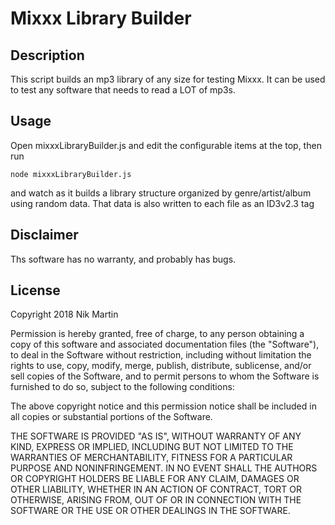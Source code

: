 # Mixxx Library Builder

## Description

This script builds an mp3 library of any size for testing Mixxx. It can be used to test any software that
needs to read a LOT of mp3s.

## Usage

Open mixxxLibraryBuilder.js and edit the configurable items at the top, then run

`node mixxxLibraryBuilder.js`

and watch as it builds a library structure organized by genre/artist/album using random data. That data is
also written to each file as an ID3v2.3 tag

## Disclaimer

Ths software has no warranty, and probably has bugs.

## License

Copyright 2018 Nik Martin

Permission is hereby granted, free of charge, to any person obtaining a copy of this software and associated documentation files (the "Software"), to deal in the Software without restriction, including without limitation the rights to use, copy, modify, merge, publish, distribute, sublicense, and/or sell copies of the Software, and to permit persons to whom the Software is furnished to do so, subject to the following conditions:

The above copyright notice and this permission notice shall be included in all copies or substantial portions of the Software.

THE SOFTWARE IS PROVIDED "AS IS", WITHOUT WARRANTY OF ANY KIND, EXPRESS OR IMPLIED, INCLUDING BUT NOT LIMITED TO THE WARRANTIES OF MERCHANTABILITY, FITNESS FOR A PARTICULAR PURPOSE AND NONINFRINGEMENT. IN NO EVENT SHALL THE AUTHORS OR COPYRIGHT HOLDERS BE LIABLE FOR ANY CLAIM, DAMAGES OR OTHER LIABILITY, WHETHER IN AN ACTION OF CONTRACT, TORT OR OTHERWISE, ARISING FROM, OUT OF OR IN CONNECTION WITH THE SOFTWARE OR THE USE OR OTHER DEALINGS IN THE SOFTWARE.
